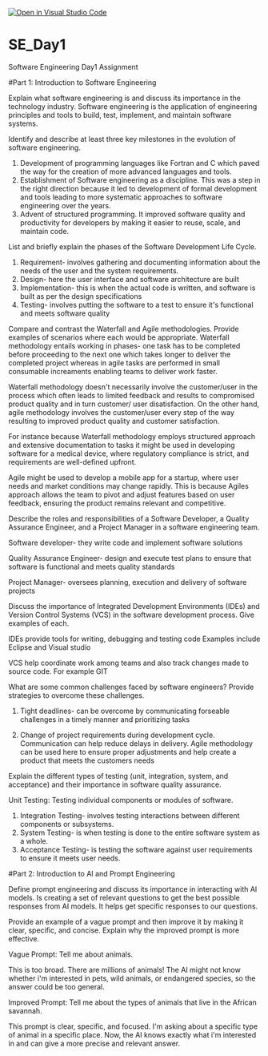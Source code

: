 [![Open in Visual Studio Code](https://classroom.github.com/assets/open-in-vscode-2e0aaae1b6195c2367325f4f02e2d04e9abb55f0b24a779b69b11b9e10269abc.svg)](https://classroom.github.com/online_ide?assignment_repo_id=15573622&assignment_repo_type=AssignmentRepo)
# SE_Day1
Software Engineering Day1 Assignment

#Part 1: Introduction to Software Engineering

Explain what software engineering is and discuss its importance in the technology industry.
Software engineering is the application of engineering principles and tools to build, test, implement, and maintain software systems.

Identify and describe at least three key milestones in the evolution of software engineering.

1. Development of programming languages like Fortran and C which paved the way for the creation of more advanced languages and tools.
2. Establishment of Software engineering as a discipline. This was a step in the right direction because it led to development of formal development and tools leading to  more systematic approaches to software engineering over the years.
3. Advent of structured programming. It improved software quality and productivity for developers by  making it easier to reuse, scale, and maintain code.

List and briefly explain the phases of the Software Development Life Cycle.
1. Requirement- involves gathering and documenting information about the needs of the user and the system requirements.
2. Design- here the user interface and software architecture are built
3. Implementation- this is when the actual code is written, and software is built as per the design specifications
4. Testing- involves putting the software to a test to ensure it's functional and meets software quality
   
Compare and contrast the Waterfall and Agile methodologies. Provide examples of scenarios where each would be appropriate.
Waterfall methodology entails working in phases- one task has to be completed before proceeding to the next one which takes longer to deliver the completed project whereas in agile tasks are performed in small consumable increaments enabling teams to deliver work faster.

Waterfall methodology doesn't necessarily involve the customer/user in the process which often leads to limited feedback and results to compromised product quality and in turn customer/ user disatisfaction. On the other hand, agile methodology involves the customer/user every step of the way resulting to improved product quality and customer satisfaction.

For instance because Waterfall methodology employs structured approach and extensive documentation to tasks it might be used in developing software for a medical device, where regulatory compliance is strict, and requirements are well-defined upfront. 

Agile might be used to develop a mobile app for a startup, where user needs and market conditions may change rapidly. This is because Agiles approach allows the team to pivot and adjust features based on user feedback, ensuring the product remains relevant and competitive.

Describe the roles and responsibilities of a Software Developer, a Quality Assurance Engineer, and a Project Manager in a software engineering team.

Software developer- they write code and implement software solutions

Quality Assurance Engineer- design and execute test plans to ensure that software is functional and meets quality standards

Project Manager- oversees planning, execution and delivery of software projects

Discuss the importance of Integrated Development Environments (IDEs) and Version Control Systems (VCS) in the software development process. Give examples of each.

IDEs provide tools for writing, debugging and testing code Examples include Eclipse and Visual studio

VCS help coordinate work among teams and also track changes made to source code. For example GIT

What are some common challenges faced by software engineers? Provide strategies to overcome these challenges.
1. Tight deadlines- can be overcome by communicating forseable challenges in a timely manner and prioritizing tasks

2. Change of project requirements during development cycle. Communication can help reduce delays in delivery. 
Agile methodology can be used here to ensure proper adjustments and help create a product that meets the customers needs

Explain the different types of testing (unit, integration, system, and acceptance) and their importance in software quality assurance.

Unit Testing: Testing individual components or modules of software.
 1. Integration Testing- involves testing interactions between different components or subsystems.
 2. System Testing- is when testing is done to the entire software system as a whole.
 3. Acceptance Testing- is testing the software against user requirements to ensure it meets user needs.


#Part 2: Introduction to AI and Prompt Engineering


Define prompt engineering and discuss its importance in interacting with AI models.
Is creating a set of relevant questions to get the best possible responses from AI models. It helps get specific responses to our questions.

Provide an example of a vague prompt and then improve it by making it clear, specific, and concise. Explain why the improved prompt is more effective.

Vague Prompt: Tell me about animals.

This is too broad. There are millions of animals! The AI might not know whether i'm interested in pets, wild animals, or endangered species, so the answer could be too general.

Improved Prompt: Tell me about the types of animals that live in the African savannah.

This prompt is clear, specific, and focused. I'm asking about a specific type of animal in a specific place. Now, the AI knows exactly what i'm interested in and can give a more precise and relevant answer.
